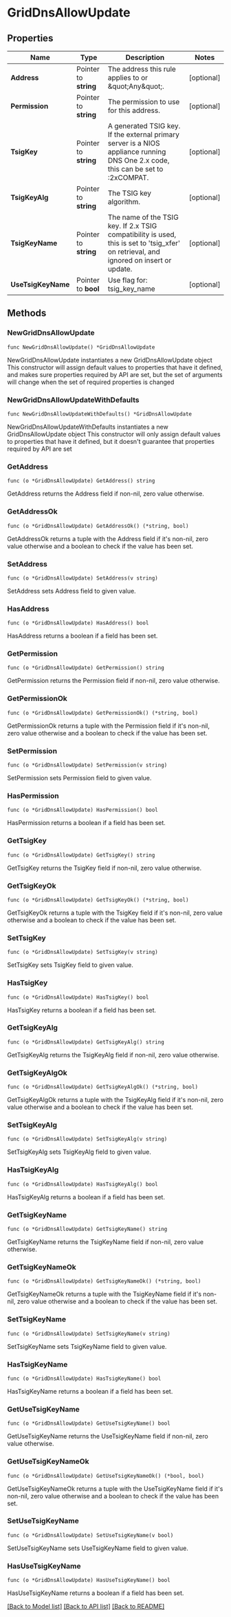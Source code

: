 # GridDnsAllowUpdate

## Properties

Name | Type | Description | Notes
------------ | ------------- | ------------- | -------------
**Address** | Pointer to **string** | The address this rule applies to or \&quot;Any\&quot;. | [optional] 
**Permission** | Pointer to **string** | The permission to use for this address. | [optional] 
**TsigKey** | Pointer to **string** | A generated TSIG key. If the external primary server is a NIOS appliance running DNS One 2.x code, this can be set to :2xCOMPAT. | [optional] 
**TsigKeyAlg** | Pointer to **string** | The TSIG key algorithm. | [optional] 
**TsigKeyName** | Pointer to **string** | The name of the TSIG key. If 2.x TSIG compatibility is used, this is set to &#39;tsig_xfer&#39; on retrieval, and ignored on insert or update. | [optional] 
**UseTsigKeyName** | Pointer to **bool** | Use flag for: tsig_key_name | [optional] 

## Methods

### NewGridDnsAllowUpdate

`func NewGridDnsAllowUpdate() *GridDnsAllowUpdate`

NewGridDnsAllowUpdate instantiates a new GridDnsAllowUpdate object
This constructor will assign default values to properties that have it defined,
and makes sure properties required by API are set, but the set of arguments
will change when the set of required properties is changed

### NewGridDnsAllowUpdateWithDefaults

`func NewGridDnsAllowUpdateWithDefaults() *GridDnsAllowUpdate`

NewGridDnsAllowUpdateWithDefaults instantiates a new GridDnsAllowUpdate object
This constructor will only assign default values to properties that have it defined,
but it doesn't guarantee that properties required by API are set

### GetAddress

`func (o *GridDnsAllowUpdate) GetAddress() string`

GetAddress returns the Address field if non-nil, zero value otherwise.

### GetAddressOk

`func (o *GridDnsAllowUpdate) GetAddressOk() (*string, bool)`

GetAddressOk returns a tuple with the Address field if it's non-nil, zero value otherwise
and a boolean to check if the value has been set.

### SetAddress

`func (o *GridDnsAllowUpdate) SetAddress(v string)`

SetAddress sets Address field to given value.

### HasAddress

`func (o *GridDnsAllowUpdate) HasAddress() bool`

HasAddress returns a boolean if a field has been set.

### GetPermission

`func (o *GridDnsAllowUpdate) GetPermission() string`

GetPermission returns the Permission field if non-nil, zero value otherwise.

### GetPermissionOk

`func (o *GridDnsAllowUpdate) GetPermissionOk() (*string, bool)`

GetPermissionOk returns a tuple with the Permission field if it's non-nil, zero value otherwise
and a boolean to check if the value has been set.

### SetPermission

`func (o *GridDnsAllowUpdate) SetPermission(v string)`

SetPermission sets Permission field to given value.

### HasPermission

`func (o *GridDnsAllowUpdate) HasPermission() bool`

HasPermission returns a boolean if a field has been set.

### GetTsigKey

`func (o *GridDnsAllowUpdate) GetTsigKey() string`

GetTsigKey returns the TsigKey field if non-nil, zero value otherwise.

### GetTsigKeyOk

`func (o *GridDnsAllowUpdate) GetTsigKeyOk() (*string, bool)`

GetTsigKeyOk returns a tuple with the TsigKey field if it's non-nil, zero value otherwise
and a boolean to check if the value has been set.

### SetTsigKey

`func (o *GridDnsAllowUpdate) SetTsigKey(v string)`

SetTsigKey sets TsigKey field to given value.

### HasTsigKey

`func (o *GridDnsAllowUpdate) HasTsigKey() bool`

HasTsigKey returns a boolean if a field has been set.

### GetTsigKeyAlg

`func (o *GridDnsAllowUpdate) GetTsigKeyAlg() string`

GetTsigKeyAlg returns the TsigKeyAlg field if non-nil, zero value otherwise.

### GetTsigKeyAlgOk

`func (o *GridDnsAllowUpdate) GetTsigKeyAlgOk() (*string, bool)`

GetTsigKeyAlgOk returns a tuple with the TsigKeyAlg field if it's non-nil, zero value otherwise
and a boolean to check if the value has been set.

### SetTsigKeyAlg

`func (o *GridDnsAllowUpdate) SetTsigKeyAlg(v string)`

SetTsigKeyAlg sets TsigKeyAlg field to given value.

### HasTsigKeyAlg

`func (o *GridDnsAllowUpdate) HasTsigKeyAlg() bool`

HasTsigKeyAlg returns a boolean if a field has been set.

### GetTsigKeyName

`func (o *GridDnsAllowUpdate) GetTsigKeyName() string`

GetTsigKeyName returns the TsigKeyName field if non-nil, zero value otherwise.

### GetTsigKeyNameOk

`func (o *GridDnsAllowUpdate) GetTsigKeyNameOk() (*string, bool)`

GetTsigKeyNameOk returns a tuple with the TsigKeyName field if it's non-nil, zero value otherwise
and a boolean to check if the value has been set.

### SetTsigKeyName

`func (o *GridDnsAllowUpdate) SetTsigKeyName(v string)`

SetTsigKeyName sets TsigKeyName field to given value.

### HasTsigKeyName

`func (o *GridDnsAllowUpdate) HasTsigKeyName() bool`

HasTsigKeyName returns a boolean if a field has been set.

### GetUseTsigKeyName

`func (o *GridDnsAllowUpdate) GetUseTsigKeyName() bool`

GetUseTsigKeyName returns the UseTsigKeyName field if non-nil, zero value otherwise.

### GetUseTsigKeyNameOk

`func (o *GridDnsAllowUpdate) GetUseTsigKeyNameOk() (*bool, bool)`

GetUseTsigKeyNameOk returns a tuple with the UseTsigKeyName field if it's non-nil, zero value otherwise
and a boolean to check if the value has been set.

### SetUseTsigKeyName

`func (o *GridDnsAllowUpdate) SetUseTsigKeyName(v bool)`

SetUseTsigKeyName sets UseTsigKeyName field to given value.

### HasUseTsigKeyName

`func (o *GridDnsAllowUpdate) HasUseTsigKeyName() bool`

HasUseTsigKeyName returns a boolean if a field has been set.


[[Back to Model list]](../README.md#documentation-for-models) [[Back to API list]](../README.md#documentation-for-api-endpoints) [[Back to README]](../README.md)


